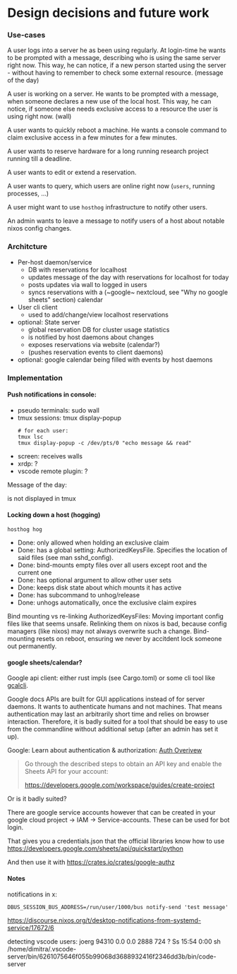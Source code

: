 # Design decisions and future work

### Use-cases

A user logs into a server he as been using regularly. 
At login-time he wants to be prompted with a message, describing who is using the same server right now. 
This way, he can notice, if a new person started using the server - without having to remember to check some external resource. 
(message of the day)

A user is working on a server. He wants to be prompted with a message, when someone declares a new use of the local host. 
This way, he can notice, if someone else needs exclusive access to a resource the user is using right now. 
(wall)

A user wants to quickly reboot a machine. He wants a console command to claim exclusive access in a few minutes for a few minutes. 

A user wants to reserve hardware for a long running research project running till a deadline. 

A user wants to edit or extend a reservation.

A user wants to query, which users are online right now (`users`, running processes, ...)

A user might want to use `hosthog` infrastructure to notify other users.

An admin wants to leave a message to notify users of a host about notable nixos config changes. 

### Architcture

- Per-host daemon/service
  - DB with reservations for localhost
  - updates message of the day with reservations for localhost for today
  - posts updates via wall to logged in users
  - syncs reservations with a (~google~ nextcloud, see "Why no google sheets" section) calendar
- User cli client
  - used to add/change/view localhost reservations
- optional: State server
  - global reservation DB for cluster usage statistics
  - is notified by host daemons about changes
  - exposes reservations via website (calendar?)
  - (pushes reservation events to client daemons)
- optional: google calendar being filled with events by host daemons


### Implementation

#### Push notifications in console: 

- pseudo terminals: sudo wall
- tmux sessions: tmux display-popup  
  ```
  # for each user:
  tmux lsc
  tmux display-popup -c /dev/pts/0 "echo message && read"
  ```
- screen: receives walls
- xrdp: ?
- vscode remote plugin: ?

Message of the day:

is not displayed in tmux


#### Locking down a host (hogging)

`hosthog hog`

- Done: only allowed when holding an exclusive claim
- Done: has a global setting: AuthorizedKeysFile. Specifies the location of said files (see man sshd\_config).
- Done: bind-mounts empty files over all users except root and the current one
- Done: has optional argument to allow other user sets
- Done: keeps disk state about which mounts it has active
- Done: has subcommand to unhog/release
- Done: unhogs automatically, once the exclusive claim expires

Bind mounting vs re-linking AuthorizedKeysFiles: Moving important config files like that seems unsafe. Relinking them on nixos is bad, because config managers (like nixos) may not always overwrite such a change. Bind-mounting resets on reboot, ensuring we never by accitdent lock someone out permanently.

#### google sheets/calendar?

Google api client: either rust impls (see Cargo.toml) or some cli tool like [gcalcli](https://github.com/insanum/gcalcli).

Google docs APIs are built for GUI applications instead of for server daemons. 
It wants to authenticate humans and not machines. 
That means authentication may last an arbitrarily short time and relies on browser interaction.
Therefore, it is badly suited for a tool that should be easy to use from the commandline without additional setup (after an admin has set it up). 

Google: Learn about authentication & authorization: [Auth Overivew](https://developers.google.com/workspace/guides/auth-overview)

> Go through the described steps to obtain an API key and enable the Sheets API for your account:
> 
> https://developers.google.com/workspace/guides/create-project

Or is it badly suited?

There are google service accounts however that can be created in your google cloud project -> IAM -> Service-accounts.
These can be used for bot login.

That gives you a credentials.json that the official libraries know how to use https://developers.google.com/sheets/api/quickstart/python

And then use it with https://crates.io/crates/google-authz

#### Notes

notifications in x:

`DBUS_SESSION_BUS_ADDRESS=/run/user/1000/bus notify-send 'test message'`

https://discourse.nixos.org/t/desktop-notifications-from-systemd-service/17672/6

detecting vscode users: 
joerg      94310  0.0  0.0   2888   724 ?        Ss   15:54   0:00 sh /home/dimitra/.vscode-server/bin/6261075646f055b99068d3688932416f2346dd3b/bin/code-server

